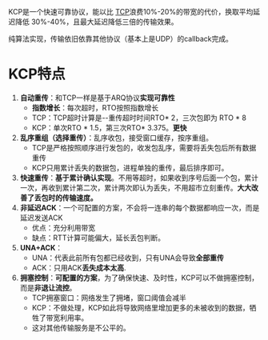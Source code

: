 KCP是一个快速可靠协议，能以比 [TCP](https://zhida.zhihu.com/search?content_id=252261799&content_type=Article&match_order=1&q=TCP&zhida_source=entity)浪费10%-20%的带宽的代价，换取平均延迟降低 30%-40%，且最大延迟降低三倍的传输效果。

纯算法实现，传输依旧依靠其他协议（基本上是UDP）的callback完成。


# KCP特点

1. **自动重传**：和TCP一样是基于ARQ协议**实现可靠性**
	- **指数增长**：每次超时，RTO按照指数增长
	- TCP：TCP超时计算是--重传超时时间RTO* 2，三次包即为 RTO * 8
	- KCP：单次RTO * 1.5，第三次RTO* 3.375。**更快**
2. **乱序重组（选择重传）**：乱序收包，接受窗口缓存，按序重组。
	- TCP是严格按照顺序进行发包的，收发包乱序，需要将丢失包后所有数据重传
	- KCP只用累计丢失的数据包，进程单独的重传，最后排序即可。
3. **快速重传**：**基于累计确认实现**。不用等超时，如果收到序号后面一个包，累计一次，再收到累计第二次，累计两次即认为丢失，不用超市立刻重传。**大大改善了丢包时的传输速度。**
4. **非延迟ACK**：一个可配置的方案，不会将一连串的每个数据都响应一次，而是延迟发送ACK
	- 优点：充分利用带宽
	- 缺点：RTT计算可能偏大，延长丢包判断。
5. **UNA+ACK**：
	- UNA：代表此前所有包都已经收到，只有UNA会导致**全部重传**
	- ACK：只用ACK**丢失成本太高**.
6. **拥塞控制**：**可配置的方案**，为了确保快速、及时性，KCP可以不做拥塞控制，而是**非退让流控**。
	- TCP拥塞窗口：网络发生了拥堵，窗口阈值会减半
	- KCP：不做处理，KCP如此将导致网络里增加更多的未被收到的数据，牺牲了带宽利用率。
	- 这对其他传输服务是不公平的。
